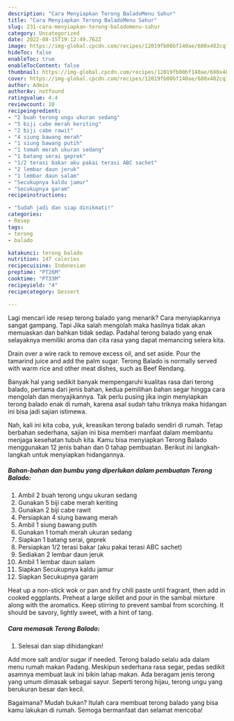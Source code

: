 ```yaml
---
description: "Cara Menyiapkan Terong BaladoMenu Sahur"
title: "Cara Menyiapkan Terong BaladoMenu Sahur"
slug: 231-cara-menyiapkan-terong-baladomenu-sahur
category: Uncategorized
date: 2022-08-15T19:12:49.762Z
image: https://img-global.cpcdn.com/recipes/12019fb00bf140ae/680x482cq70/terong-balado-foto-resep-utama.jpg
hideToc: false
enableToc: true
enableTocContent: false
thumbnail: https://img-global.cpcdn.com/recipes/12019fb00bf140ae/680x482cq70/terong-balado-foto-resep-utama.jpg
cover: https://img-global.cpcdn.com/recipes/12019fb00bf140ae/680x482cq70/terong-balado-foto-resep-utama.jpg
author: Admin
authorAv: notfound
ratingvalue: 4.4
reviewcount: 10
recipeingredient:
- "2 buah terong ungu ukuran sedang"
- "5 biji cabe merah keriting"
- "2 biji cabe rawit"
- "4 siung bawang merah"
- "1 siung bawang putih"
- "1 tomah merah ukuran sedang"
- "1 batang serai geprek"
- "1/2 terasi bakar aku pakai terasi ABC sachet"
- "2 lembar daun jeruk"
- "1 lembar daun salam"
- "Secukupnya kaldu jamur"
- "Secukupnya garam"
recipeinstructions:

- "Sudah jadi dan siap dinikmati!"
categories:
- Resep
tags:
- terong
- balado

katakunci: terong balado 
nutrition: 147 calories
recipecuisine: Indonesian
preptime: "PT26M"
cooktime: "PT33M"
recipeyield: "4"
recipecategory: Dessert

---
```



Lagi mencari ide resep terong balado yang menarik? Cara menyiapkannya sangat gampang. Tapi Jika salah mengolah maka hasilnya tidak akan memuaskan dan bahkan tidak sedap. Padahal terong balado yang enak selayaknya memiliki aroma dan cita rasa yang dapat memancing selera kita.


Drain over a wire rack to remove excess oil, and set aside. Pour the tamarind juice and add the palm sugar. Terong Balado is normally served with warm rice and other meat dishes, such as Beef Rendang.

Banyak hal yang sedikit banyak mempengaruhi kualitas rasa dari terong balado, pertama dari jenis bahan, kedua pemilihan bahan segar hingga cara mengolah dan menyajikannya. Tak perlu pusing jika ingin menyiapkan terong balado enak di rumah, karena asal sudah tahu triknya maka hidangan ini bisa jadi sajian istimewa.


Nah, kali ini kita coba, yuk, kreasikan terong balado sendiri di rumah. Tetap berbahan sederhana, sajian ini bisa memberi manfaat dalam membantu menjaga kesehatan tubuh kita. Kamu bisa menyiapkan Terong Balado menggunakan 12 jenis bahan dan 0 tahap pembuatan. Berikut ini langkah-langkah untuk menyiapkan hidangannya.

<!--inarticleads1-->

##### Bahan-bahan dan bumbu yang diperlukan dalam pembuatan Terong Balado:

1. Ambil 2 buah terong ungu ukuran sedang
1. Gunakan 5 biji cabe merah keriting
1. Gunakan 2 biji cabe rawit
1. Persiapkan 4 siung bawang merah
1. Ambil 1 siung bawang putih
1. Gunakan 1 tomah merah ukuran sedang
1. Siapkan 1 batang serai, geprek
1. Persiapkan 1/2 terasi bakar (aku pakai terasi ABC sachet)
1. Sediakan 2 lembar daun jeruk
1. Ambil 1 lembar daun salam
1. Siapkan Secukupnya kaldu jamur
1. Siapkan Secukupnya garam


Heat up a non-stick wok or pan and fry chili paste until fragrant, then add in cooked eggplants. Preheat a large skillet and pour in the sambal mixture along with the aromatics. Keep stirring to prevent sambal from scorching. It should be savory, lightly sweet, with a hint of tang. 

<!--inarticleads2-->

##### Cara memasak Terong Balado:


1. Selesai dan siap dihidangkan!

Add more salt and/or sugar if needed. Terong balado selalu ada dalam menu rumah makan Padang. Meskipun sederhana rasa segar, pedas sedikit asamnya membuat lauk ini bikin lahap makan. Ada beragam jenis terong yang umum dimasak sebagai sayur. Seperti terong hijau, terong ungu yang berukuran besar dan kecil. 

Bagaimana? Mudah bukan? Itulah cara membuat terong balado yang bisa kamu lakukan di rumah. Semoga bermanfaat dan selamat mencoba!
